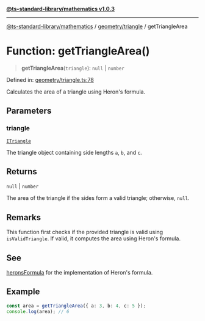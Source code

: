 [**@ts-standard-library/mathematics v1.0.3**](../../../README.md)

***

[@ts-standard-library/mathematics](../../../README.md) / [geometry/triangle](../README.md) / getTriangleArea

# Function: getTriangleArea()

> **getTriangleArea**(`triangle`): `null` \| `number`

Defined in: [geometry/triangle.ts:78](https://github.com/gabaudette/ts-stdlib/blob/be448e6a9d9c20c6c2f27f6550ce4e65fc8c9b89/packages/mathematics/src/geometry/triangle.ts#L78)

Calculates the area of a triangle using Heron's formula.

## Parameters

### triangle

[`ITriangle`](../interfaces/ITriangle.md)

The triangle object containing side lengths `a`, `b`, and `c`.

## Returns

`null` \| `number`

The area of the triangle if the sides form a valid triangle; otherwise, `null`.

## Remarks

This function first checks if the provided triangle is valid using `isValidTriangle`.
If valid, it computes the area using Heron's formula.

## See

[heronsFormula](heronsFormula.md) for the implementation of Heron's formula.

## Example

```typescript
const area = getTriangleArea({ a: 3, b: 4, c: 5 });
console.log(area); // 6
```
